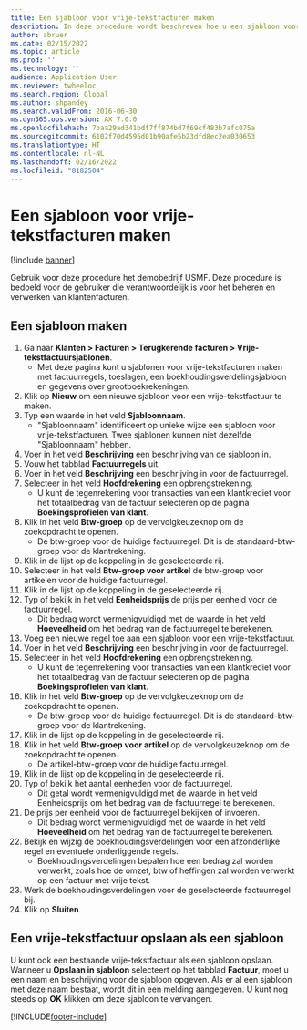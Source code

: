 ```yaml
---
title: Een sjabloon voor vrije-tekstfacturen maken
description: In deze procedure wordt beschreven hoe u een sjabloon voor een terugkerende vrije-tekstfactuur maakt.
author: abruer
ms.date: 02/15/2022
ms.topic: article
ms.prod: ''
ms.technology: ''
audience: Application User
ms.reviewer: twheeloc
ms.search.region: Global
ms.author: shpandey
ms.search.validFrom: 2016-06-30
ms.dyn365.ops.version: AX 7.0.0
ms.openlocfilehash: 7baa29ad341bdf7ff874bd7f69cf483b7afc075a
ms.sourcegitcommit: 6102f70d4595d01b90afe5b23dfd8ec2ea030653
ms.translationtype: HT
ms.contentlocale: nl-NL
ms.lasthandoff: 02/16/2022
ms.locfileid: "8182504"
---
```

# <a name="create-a-free-text-invoice-template"></a>Een sjabloon voor vrije-tekstfacturen maken

[!include [banner](../includes/banner.md)]

Gebruik voor deze procedure het demobedrijf USMF. Deze procedure is bedoeld voor de gebruiker die verantwoordelijk is voor het beheren en verwerken van klantenfacturen.

## <a name="create-a-template"></a>Een sjabloon maken

1. Ga naar **Klanten > Facturen > Terugkerende facturen > Vrije-tekstfactuursjablonen**.
    * Met deze pagina kunt u sjablonen voor vrije-tekstfacturen maken met factuurregels, toeslagen, een boekhoudingsverdelingsjabloon en gegevens over grootboekrekeningen.  
2. Klik op **Nieuw** om een nieuwe sjabloon voor een vrije-tekstfactuur te maken.
3. Typ een waarde in het veld **Sjabloonnaam**.
    * "Sjabloonnaam" identificeert op unieke wijze een sjabloon voor vrije-tekstfacturen. Twee sjablonen kunnen niet dezelfde "Sjabloonnaam" hebben.  
4. Voer in het veld **Beschrijving** een beschrijving van de sjabloon in.
5. Vouw het tabblad **Factuurregels** uit.
6. Voer in het veld **Beschrijving** een beschrijving in voor de factuurregel.
7. Selecteer in het veld **Hoofdrekening** een opbrengstrekening.
    * U kunt de tegenrekening voor transacties van een klantkrediet voor het totaalbedrag van de factuur selecteren op de pagina **Boekingsprofielen van klant**.  
8. Klik in het veld **Btw-groep** op de vervolgkeuzeknop om de zoekopdracht te openen.
    * De btw-groep voor de huidige factuurregel. Dit is de standaard-btw-groep voor de klantrekening.  
9. Klik in de lijst op de koppeling in de geselecteerde rij.
10. Selecteer in het veld **Btw-groep voor artikel** de btw-groep voor artikelen voor de huidige factuurregel.
11. Klik in de lijst op de koppeling in de geselecteerde rij.
12. Typ of bekijk in het veld **Eenheidsprijs** de prijs per eenheid voor de factuurregel.
    * Dit bedrag wordt vermenigvuldigd met de waarde in het veld **Hoeveelheid** om het bedrag van de factuurregel te berekenen.  
13. Voeg een nieuwe regel toe aan een sjabloon voor een vrije-tekstfactuur.
14. Voer in het veld **Beschrijving** een beschrijving in voor de factuurregel.
15. Selecteer in het veld **Hoofdrekening** een opbrengstrekening.
    * U kunt de tegenrekening voor transacties van een klantkrediet voor het totaalbedrag van de factuur selecteren op de pagina **Boekingsprofielen van klant**.  
16. Klik in het veld **Btw-groep** op de vervolgkeuzeknop om de zoekopdracht te openen.
    * De btw-groep voor de huidige factuurregel. Dit is de standaard-btw-groep voor de klantrekening.  
17. Klik in de lijst op de koppeling in de geselecteerde rij.
18. Klik in het veld **Btw-groep voor artikel** op de vervolgkeuzeknop om de zoekopdracht te openen.
    * De artikel-btw-groep voor de huidige factuurregel.  
19. Klik in de lijst op de koppeling in de geselecteerde rij.
20. Typ of bekijk het aantal eenheden voor de factuurregel.
    * Dit getal wordt vermenigvuldigd met de waarde in het veld Eenheidsprijs om het bedrag van de factuurregel te berekenen.  
21. De prijs per eenheid voor de factuurregel bekijken of invoeren. 
    * Dit bedrag wordt vermenigvuldigd met de waarde in het veld **Hoeveelheid** om het bedrag van de factuurregel te berekenen.  
22. Bekijk en wijzig de boekhoudingsverdelingen voor een afzonderlijke regel en eventuele onderliggende regels.
    * Boekhoudingsverdelingen bepalen hoe een bedrag zal worden verwerkt, zoals hoe de omzet, btw of heffingen zal worden verwerkt op een factuur met vrije tekst.  
23. Werk de boekhoudingsverdelingen voor de geselecteerde factuurregel bij.
24. Klik op **Sluiten**.

## <a name="save-a-free-text-invoice-as-a-template"></a>Een vrije-tekstfactuur opslaan als een sjabloon
U kunt ook een bestaande vrije-tekstfactuur als een sjabloon opslaan. Wanneer u **Opslaan in sjabloon** selecteert op het tabblad **Factuur**, moet u een naam en beschrijving voor de sjabloon opgeven. Als er al een sjabloon met deze naam bestaat, wordt dit in een melding aangegeven. U kunt nog steeds op **OK** klikken om deze sjabloon te vervangen. 


[!INCLUDE[footer-include](../../includes/footer-banner.md)]
